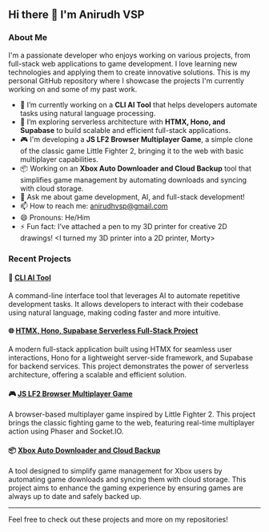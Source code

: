 ## Hi there 👋 I'm Anirudh VSP

### About Me
I'm a passionate developer who enjoys working on various projects, from full-stack web applications to game development. I love learning new technologies and applying them to create innovative solutions. This is my personal GitHub repository where I showcase the projects I'm currently working on and some of my past work.

- 🔭 I’m currently working on a **CLI AI Tool** that helps developers automate tasks using natural language processing.
- 🌱 I’m exploring serverless architecture with **HTMX, Hono, and Supabase** to build scalable and efficient full-stack applications.
- 🎮 I'm developing a **JS LF2 Browser Multiplayer Game**, a simple clone of the classic game Little Fighter 2, bringing it to the web with basic multiplayer capabilities.
- 📦 Working on an **Xbox Auto Downloader and Cloud Backup** tool that simplifies game management by automating downloads and syncing with cloud storage.
- 💬 Ask me about game development, AI, and full-stack development!
- 📫 How to reach me: [anirudhvsp@gmail.com](mailto:anirudhvsp@gmail.com)
- 😄 Pronouns: He/Him
- ⚡ Fun fact: I’ve attached a pen to my 3D printer for creative 2D drawings! <I turned my 3D printer into a 2D printer, Morty>

### Recent Projects

#### 🔧 [CLI AI Tool](https://github.com/anirudhvsp/CLI-AI)
A command-line interface tool that leverages AI to automate repetitive development tasks. It allows developers to interact with their codebase using natural language, making coding faster and more intuitive.

#### 🌐 [HTMX, Hono, Supabase Serverless Full-Stack Project](https://github.com/anirudhvsp/htmx-hono-supabase)
A modern full-stack application built using HTMX for seamless user interactions, Hono for a lightweight server-side framework, and Supabase for backend services. This project demonstrates the power of serverless architecture, offering a scalable and efficient solution.

#### 🎮 [JS LF2 Browser Multiplayer Game](https://github.com/anirudhvsp/webLF)
A browser-based multiplayer game inspired by Little Fighter 2. This project brings the classic fighting game to the web, featuring real-time multiplayer action using Phaser and Socket.IO.

#### 📦 [Xbox Auto Downloader and Cloud Backup](https://github.com/anirudhvsp/xboxBackup)
A tool designed to simplify game management for Xbox users by automating game downloads and syncing them with cloud storage. This project aims to enhance the gaming experience by ensuring games are always up to date and safely backed up.

---

Feel free to check out these projects and more on my repositories!
